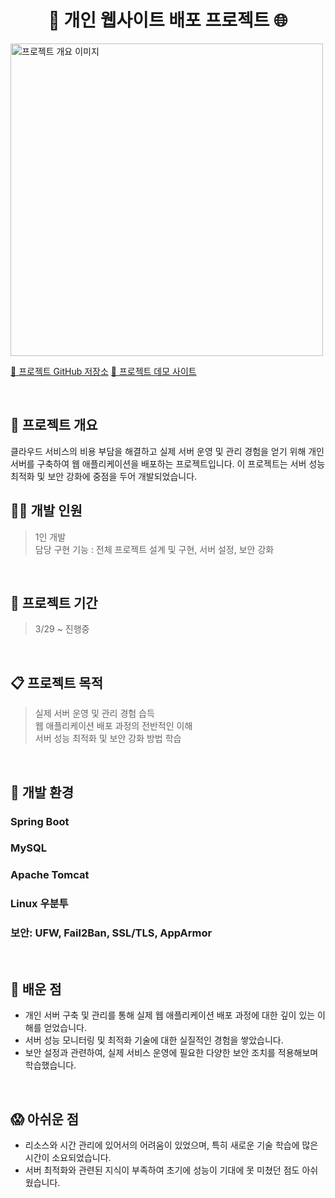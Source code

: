 <h1 align="center"> 🚀 개인 웹사이트 배포 프로젝트 🌐</h1>
<img width="500" alt="프로젝트 개요 이미지" src="https://via.placeholder.com/500">

[🔗 프로젝트 GitHub 저장소](#)
[🔗 프로젝트 데모 사이트](#)

&nbsp;
## 🚀 프로젝트 개요
클라우드 서비스의 비용 부담을 해결하고 실제 서버 운영 및 관리 경험을 얻기 위해 개인 서버를 구축하여 웹 애플리케이션을 배포하는 프로젝트입니다. 이 프로젝트는 서버 성능 최적화 및 보안 강화에 중점을 두어 개발되었습니다.

## 🧑‍💻 개발 인원
> 1인 개발     
> 담당 구현 기능 : 전체 프로젝트 설계 및 구현, 서버 설정, 보안 강화

&nbsp;
&nbsp;

## 🚀 프로젝트 기간
> 3/29 ~ 진행중

&nbsp;
&nbsp;

## 📋 프로젝트 목적 
> 실제 서버 운영 및 관리 경험 습득  
> 웹 애플리케이션 배포 과정의 전반적인 이해  
> 서버 성능 최적화 및 보안 강화 방법 학습

&nbsp;
&nbsp;
## 🚧 개발 환경
### Spring Boot
### MySQL
### Apache Tomcat
### Linux 우분투
### 보안: UFW, Fail2Ban, SSL/TLS, AppArmor

&nbsp;
&nbsp;

## 👀 배운 점 
- 개인 서버 구축 및 관리를 통해 실제 웹 애플리케이션 배포 과정에 대한 깊이 있는 이해를 얻었습니다.
- 서버 성능 모니터링 및 최적화 기술에 대한 실질적인 경험을 쌓았습니다.
- 보안 설정과 관련하여, 실제 서비스 운영에 필요한 다양한 보안 조치를 적용해보며 학습했습니다.

&nbsp;
&nbsp;
## 😱 아쉬운 점 
- 리소스와 시간 관리에 있어서의 어려움이 있었으며, 특히 새로운 기술 학습에 많은 시간이 소요되었습니다.
- 서버 최적화와 관련된 지식이 부족하여 초기에 성능이 기대에 못 미쳤던 점도 아쉬웠습니다.

